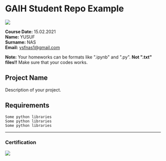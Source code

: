 # GAIH Student Repo Example
![](img/logo.png)

**Course Date:** 15.02.2021  
**Name:** YUSUF  
**Surname:** NAS  
**Email:** ysfnas1@gmail.com  

**Note:** Your homeworks can be formats like ".ipynb" and ".py". **Not ".txt" files!!** Make sure that your codes works.  

## Project Name
Description of your project.

## Requirements
```
Some python libraries
Some python libraries
Some python libraries
```
---

### Certification
![](img/certificate_ex.png)

